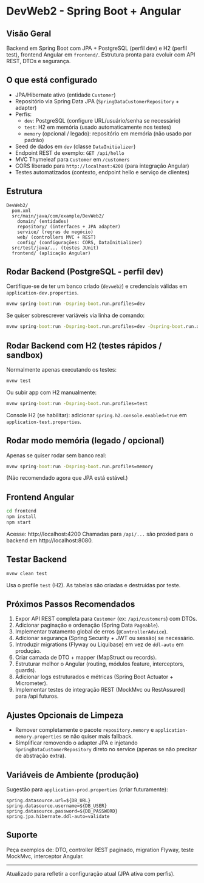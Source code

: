 # DevWeb2 - Spring Boot + Angular

## Visão Geral
Backend em Spring Boot com JPA + PostgreSQL (perfil dev) e H2 (perfil test), frontend Angular em `frontend/`. Estrutura pronta para evoluir com API REST, DTOs e segurança.

## O que está configurado
- JPA/Hibernate ativo (entidade `Customer`)
- Repositório via Spring Data JPA (`SpringDataCustomerRepository` + adapter)
- Perfis:
  - `dev`: PostgreSQL (configure URL/usuário/senha se necessário)
  - `test`: H2 em memória (usado automaticamente nos testes)
  - `memory` (opcional / legado): repositório em memória (não usado por padrão)
- Seed de dados em `dev` (classe `DataInitializer`)
- Endpoint REST de exemplo: `GET /api/hello`
- MVC Thymeleaf para `Customer` em `/customers`
- CORS liberado para `http://localhost:4200` (para integração Angular)
- Testes automatizados (contexto, endpoint hello e serviço de clientes)

## Estrutura
```
DevWeb2/
  pom.xml
  src/main/java/com/example/DevWeb2/
    domain/ (entidades)
    repository/ (interfaces + JPA adapter)
    service/ (regras de negócio)
    web/ (controllers MVC + REST)
    config/ (configurações: CORS, DataInitializer)
  src/test/java/... (testes JUnit)
  frontend/ (aplicação Angular)
```

## Rodar Backend (PostgreSQL - perfil dev)
Certifique-se de ter um banco criado (`devweb2`) e credenciais válidas em `application-dev.properties`.

```cmd
mvnw spring-boot:run -Dspring-boot.run.profiles=dev
```

Se quiser sobrescrever variáveis via linha de comando:
```cmd
mvnw spring-boot:run -Dspring-boot.run.profiles=dev -Dspring-boot.run.arguments="--spring.datasource.username=meuuser --spring.datasource.password=minhasenha"
```

## Rodar Backend com H2 (testes rápidos / sandbox)
Normalmente apenas executando os testes:
```cmd
mvnw test
```
Ou subir app com H2 manualmente:
```cmd
mvnw spring-boot:run -Dspring-boot.run.profiles=test
```
Console H2 (se habilitar): adicionar `spring.h2.console.enabled=true` em `application-test.properties`.

## Rodar modo memória (legado / opcional)
Apenas se quiser rodar sem banco real:
```cmd
mvnw spring-boot:run -Dspring-boot.run.profiles=memory
```
(Não recomendado agora que JPA está estável.)

## Frontend Angular
```cmd
cd frontend
npm install
npm start
```
Acesse: http://localhost:4200
Chamadas para `/api/...` são proxied para o backend em http://localhost:8080.

## Testar Backend
```cmd
mvnw clean test
```
Usa o profile `test` (H2). As tabelas são criadas e destruídas por teste.

## Próximos Passos Recomendados
1. Expor API REST completa para `Customer` (ex: `/api/customers`) com DTOs.
2. Adicionar paginação e ordenação (Spring Data `Pageable`).
3. Implementar tratamento global de erros (`@ControllerAdvice`).
4. Adicionar segurança (Spring Security + JWT ou sessão) se necessário.
5. Introduzir migrations (Flyway ou Liquibase) em vez de `ddl-auto` em produção.
6. Criar camada de DTO + mapper (MapStruct ou records).
7. Estruturar melhor o Angular (routing, módulos feature, interceptors, guards).
8. Adicionar logs estruturados e métricas (Spring Boot Actuator + Micrometer).
9. Implementar testes de integração REST (MockMvc ou RestAssured) para /api futuros.

## Ajustes Opcionais de Limpeza
- Remover completamente o pacote `repository.memory` e `application-memory.properties` se não quiser mais fallback.
- Simplificar removendo o adapter JPA e injetando `SpringDataCustomerRepository` direto no service (apenas se não precisar de abstração extra).

## Variáveis de Ambiente (produção)
Sugestão para `application-prod.properties` (criar futuramente):
```
spring.datasource.url=${DB_URL}
spring.datasource.username=${DB_USER}
spring.datasource.password=${DB_PASSWORD}
spring.jpa.hibernate.ddl-auto=validate
```

## Suporte
Peça exemplos de: DTO, controller REST paginado, migration Flyway, teste MockMvc, interceptor Angular.

---
Atualizado para refletir a configuração atual (JPA ativa com perfis).
